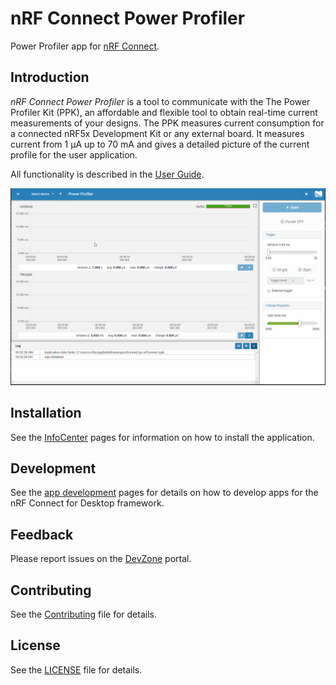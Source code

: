 # nRF Connect Power Profiler

Power Profiler app for [nRF Connect](https://github.com/NordicSemiconductor/pc-nrfconnect-core).

## Introduction

*nRF Connect Power Profiler* is a tool to communicate with the The Power Profiler Kit (PPK), an affordable and flexible tool to obtain real-time current measurements of your designs.
The PPK measures current consumption for a connected nRF5x Development Kit or any external board. It measures current from 1 μA up to 70 mA and gives a detailed picture of the current profile for the user application.

All functionality is described in the [User Guide](https://infocenter.nordicsemi.com/topic/ug_ppk/UG/ppk/PPK_user_guide_Intro.html).

![screenshot](resources/screenshot.gif)

## Installation

See the [InfoCenter](https://infocenter.nordicsemi.com/index.jsp?topic=%2Fstruct_nrftools%2Fstruct%2Fnrftools_nrfconnect.html) pages for information on how to install the application.

## Development

See the [app development](https://github.com/NordicSemiconductor/pc-nrfconnect-core/wiki) pages for details on how to develop apps for the nRF Connect for Desktop framework.

## Feedback

Please report issues on the [DevZone](https://devzone.nordicsemi.com) portal.

## Contributing

See the [Contributing](https://github.com/NordicSemiconductor/pc-nrfconnect-core/wiki/Contributing) file for details.

## License

See the [LICENSE](LICENSE) file for details.

